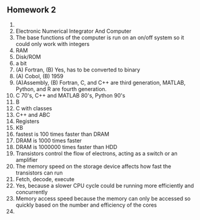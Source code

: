 ## **Homework 2**
1.   
2. Electronic Numerical Integrator And Computer  
3. The base functions of the computer is run on an on/off system so it could only work with integers  
4. RAM  
5. Disk/ROM  
6. a bit  
7. (A) Fortran, (B) Yes, has to be converted to binary   
8. (A) Cobol, (B) 1959   
9. (A)Assembly, (B) Fortran, C, and C++ are third generation, MATLAB, Python, and R are fourth generation.  
10. C 70's, C++ and MATLAB 80's, Python 90's  
11. B  
12. C with classes  
13. C++ and ABC  
14. Registers  
15. KB  
16. fastest is 100 times faster than DRAM  
17. DRAM is 1000 times faster  
18. DRAM is 1000000 times faster than HDD  
19. Transistors control the flow of electrons, acting as a switch or an amplifier  
20. The memory speed on the storage device affects how fast the transistors can run  
21. Fetch, decode, execute  
22. Yes, because a slower CPU cycle could be running more efficiently and concurrently  
23. Memory access speed because the memory can only be accessed so quickly based on the number and efficiency of the cores  
24. 
